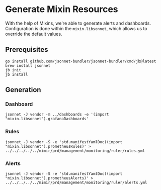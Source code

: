 # Generate Mixin Resources

With the help of Mixins, we're able to generate alerts and dashboards.
Configuration is done within the `mixin.libsonnet`, which allows us to override the default values.

## Prerequisites

```shell
go install github.com/jsonnet-bundler/jsonnet-bundler/cmd/jb@latest
brew install jsonnet
jb init
jb install
```

## Generation

### Dashboard

```shell
jsonnet -J vendor -m ../dashboards -e '(import "mixin.libsonnet").grafanaDashboards'
```

### Rules

```shell
jsonnet -J vendor -S -e 'std.manifestYamlDoc((import "mixin.libsonnet").prometheusRules)' > ../../../../../mimir/prd/management/monitoring/ruler/rules.yml
```

### Alerts

```shell
jsonnet -J vendor -S -e 'std.manifestYamlDoc((import "mixin.libsonnet").prometheusAlerts)' > ../../../../../mimir/prd/management/monitoring/ruler/alerts.yml
```

